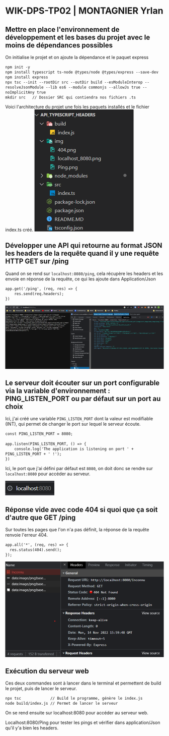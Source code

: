 # WIK-DPS-TP02 | MONTAGNIER Yrlan

## Mettre en place l'environnement de développement et les bases du projet avec le moins de dépendances possibles
On initialise le projet et on ajoute la dépendance et le paquet express
```
npm init -y
npm install typescript ts-node @types/node @types/express --save-dev
npm install express
npx tsc --init --rootDir src --outDir build --esModuleInterop --resolveJsonModule --lib es6 --module commonjs --allowJs true --noImplicitAny true
mkdir src   // Dossier SRC qui contiendra nos fichiers .ts
```
Voici l'architecture du projet une fois les paquets installés et le fichier index.ts créé.
![](/img/Architecture_Projet.png)

## Développer une API qui retourne au format JSON les headers de la requête quand il y une requête HTTP GET sur /ping
Quand on se rend sur `localhost:8080/ping`, cela récupère les headers et les envoie en réponse de la requête, ce qui les ajoute dans Application/Json
```
app.get('/ping', (req, res) => {
    res.send(req.headers);
})
```
![Ping](img/Ping.png)

## Le serveur doit écouter sur un port configurable via la variable d'environnement : PING_LISTEN_PORT ou par défaut sur un port au choix
Ici, j'ai créé une variable ``PING_LISTEN_PORT`` dont la valeur est modifiable (INT), qui permet de changer le port sur lequel le serveur écoute.
```
const PING_LISTEN_PORT = 8080;

app.listen(PING_LISTEN_PORT, () => {
    console.log('The application is listening on port ' + PING_LISTEN_PORT + ' !');
})
```
Ici, le port que j'ai défini par défaut est `8080`, on doit donc se rendre sur ``localhost:8080`` pour accéder au serveur.

![localhost_8080](img/localhost_8080.png)
## Réponse vide avec code 404 si quoi que ça soit d'autre que GET /ping
Sur toutes les pages que l'on n'a pas définit, la réponse de la requête renvoie l'erreur 404.
```
app.all('*', (req, res) => {
  res.status(404).send();
});
```
![404](/img/404.png)

## Exécution du serveur web
Ces deux commandes sont à lancer dans le terminal et permettent de build le projet, puis de lancer le serveur.
```
npx tsc             // Build le programme, génère le index.js
node build/index.js // Permet de lancer le serveur
```
On se rend ensuite sur localhost:8080 pour accéder au serveur web.

Localhost:8080/Ping pour tester les pings et vérifier dans application/Json qu'il y'a bien les headers. 

